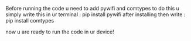 Before running the code u need to add pywifi and comtypes
to do this u simply write this in ur terminal :
pip install pywifi
after installing then write :
pip install comtypes

now u are ready to run the code in ur device!
